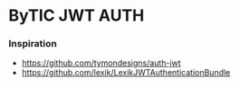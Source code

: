 # ByTIC JWT AUTH


### Inspiration
* https://github.com/tymondesigns/auth-jwt
* https://github.com/lexik/LexikJWTAuthenticationBundle